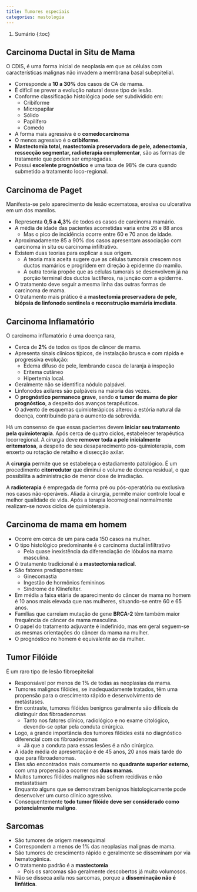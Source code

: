 ```yaml
---
title: Tumores especiais
categories: mastologia
---
```


1. Sumário
{:toc}

## Carcinoma Ductal in Situ de Mama

O CDIS, é uma forma inicial de neoplasia em que as células com características malignas
não invadem a membrana basal subepitelial.

* Corresponde a **10 a 30%** dos casos de CA de mama.
* É difícil se prever a evolução natural desse tipo de lesão.
* Conforme classificação histológica pode ser subdividido em:
  * Cribiforme
  * Micropapilar
  * Sólido
  * Papilífero
  * Comedo
* A forma mais agressiva é o **comedocarcinoma**
* O menos agressivo é o **cribiforme**.
* **Mastectomia total, mastectomia preservadora de pele, adenectomia, ressecção segmentar, radioterapia complementar**, são as formas de tratamento que podem ser empregadas.
* Possui **excelente prognóstico** e uma taxa de 98% de cura quando submetido a tratamento loco-regional.

## Carcinoma de Paget
Manifesta-se pelo aparecimento de lesão eczematosa, erosiva ou ulcerativa em um dos mamilos.

* Representa **0,5 a 4,3%** de todos os casos de carcinoma mamário.
* A média de idade das pacientes acometidas varia entre 26 e 88 anos
  * Mas o pico de incidência ocorre entre 60 e 70 anos de idade.
* Aproximadamente 85 a 90% dos casos apresentam associação com carcinoma in situ ou carcinoma infiltrativo.
* Existem duas teorias para explicar a sua origem.
  * A teoria mais aceita sugere que as células tumorais crescem nos ductos mamários e progridem em direção à epiderme do mamilo.
  * A outra teoria propõe que as células tumorais se desenvolvem já na porção terminal dos ductos lactíferos, na junção com a epiderme.
* O tratamento deve seguir a mesma linha das outras formas de carcinoma de mama.
* O tratamento mais prático é a **mastectomia preservadora de pele, biópsia de linfonodo sentinela e reconstrução mamária imediata**.

## Carcinoma Inflamatório
O carcinoma inflamatório é uma doença rara,

* Cerca de **2%** de todos os tipos de câncer de mama.
* Apresenta sinais clínicos típicos, de instalação brusca e com rápida e progressiva evolução:
  * Edema difuso de pele, lembrando casca de laranja à inspeção
  * Eritema cutâneo
  * Hipertemia local.
* Geralmente não se identifica nódulo palpável.
* Linfonodos axilares são palpáveis na maioria das vezes.
* O **prognóstico permanece grave**, sendo **o tumor de mama de pior prognóstico**, a despeito dos avanços terapêuticos.
* O advento de esquemas quimioterápicos alterou a estória natural da doença, contribuindo para o aumento da sobrevida.

Há um consenso de que essas pacientes devem **iniciar seu tratamento pela quimioterapia**. Após cerca de quatro ciclos, estabelecer terapêutica locorregional. A cirurgia deve **remover toda a pele inicialmente eritematosa**, a despeito de seu
desaparecimento pós-quimioterapia, com enxerto ou rotação de retalho e dissecção axilar.

A **cirurgia** permite que se estabeleça o estadiamento patológico. É um procedimento **citorredutor** que diminui o volume de doença residual, o que possibilita a administração de menor dose de irradiação.

A **radioterapia** é empregada de forma pré ou pós-operatória ou exclusiva nos casos não-operáveis. Aliada à cirurgia, permite maior controle local e melhor
qualidade de vida. Após a terapia locorregional normalmente realizam-se novos ciclos de quimioterapia.

## Carcinoma de mama em homem

* Ocorre em cerca de um para cada 150 casos na mulher.
* O tipo histológico predominante é o carcinoma ductal infiltrativo
  * Pela quase inexistência da diferenciação de lóbulos na mama masculina.
* O tratamento tradicional é a **mastectomia radical**.
* São fatores predisponentes:
  * Ginecomastia
  * Ingestão de hormônios femininos
  * Síndrome de Klinefelter.
* Em média a faixa etária de aparecimento do câncer de mama no homem é 10 anos mais elevada que nas mulheres, situando-se entre 60 e 65 anos.
* Famílias que carreiam mutação de gene **BRCA-2** têm também maior frequência de câncer de mama masculina.
* O papel do tratamento adjuvante é indefinido, mas em geral seguem-se as mesmas orientações do câncer da mama na mulher.
* O prognóstico no homem é equivalente ao da mulher.

## Tumor Filóide
É um raro tipo de lesão fibroepitelial

* Responsável por menos de 1% de todas as neoplasias da mama.
* Tumores malignos filóides, se inadequadamente tratados, têm uma propensão para o crescimento rápido e desenvolvimento de metástases.
* Em contraste, tumores filóides benignos geralmente são difíceis de distinguir dos fibroadenomas
  * Tanto nos fatores clínico, radiológico e no exame citológico, devendo-se optar pela conduta cirúrgica.
* Logo, a grande importância dos tumores filóides está no diagnóstico diferencial com os fibroadenomas
  * Já que a conduta para essas lesões é a não cirúrgica.
* A idade média de apresentação é de 45 anos, 20 anos mais tarde do que para fibroadenomas.
* Eles são encontrados mais comumente no **quadrante superior externo**, com uma propensão a ocorrer nas **duas mamas**.
* Muitos tumores filóides malignos não sofrem recidivas e não metastatisam
* Enquanto alguns que se demonstram benignos histologicamente pode desenvolver um curso clinico agressivo.
* Consequentemente **todo tumor filóide deve ser considerado como potencialmente maligno**.

## Sarcomas
* São tumores de origem mesenquimal
* Correspondem a menos de 1% das neoplasias malignas de mama.
* São tumores de crescimento rápido e geralmente se disseminam por via hematogênica.
* O tratamento padrão é a **mastectomia**
  * Pois os sarcomas são geralmente descobertos já muito volumosos.
* Não se disseca axila nos sarcomas, porque a **disseminação não é linfática**.
